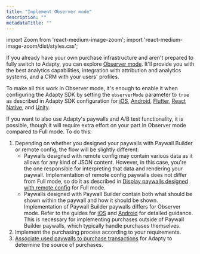 ```yaml
---
title: "Implement Observer mode"
description: ""
metadataTitle: ""
---
```


import Zoom from 'react-medium-image-zoom';
import 'react-medium-image-zoom/dist/styles.css';

If you already have your own purchase infrastructure and aren't prepared to fully switch to Adapty, you can explore [Observer mode](observer-vs-full-mode). It'll provide you with the best analytics capabilities, integration with attribution and analytics systems, and a CRM with your users' profiles.

To make all this work in Observer mode, it's enough to enable it when configuring the Adapty SDK by setting the `observerMode` parameter to `true` as described in Adapty SDK configuration for [iOS](sdk-installation-ios#configure-adapty-sdk), [Android](sdk-installation-android#configure-adapty-sdk), [Flutter](/2.0/sdk-installation-flutter#configure-adapty-sdks-for-ios), [React Native](/2.0/sdk-installation-reactnative#configure-adapty-sdks), and [Unity](/2.0/sdk-installation-unity#configure-adapty-sdks).

If you want to also use Adapty's paywalls and A/B test functionality, it is possible, though it will require extra effort on your part in Observer mode compared to Full mode. To do this:

1. Depending on whether you designed your paywalls with Paywall Builder or remote config, the flow will be slightly different:
   - Paywalls designed with remote config may contain various data as it allows for any kind of JSON content. However, in this case, you're the one responsible for interpreting that data and rendering your paywall. Implementation of remote config paywalls does not differ from Full mode, so do it as described in [Display paywalls designed with remote config](display-remote-config-paywalls) for Full mode.
   - Paywalls designed with Paywall Builder contain both what should be shown within the paywall and how it should be shown. Implementation of Paywall Builder paywalls differs for Observer mode. Refer to the guides for [iOS](ios-present-paywall-builder-paywalls-in-observer-mode) and [Android](android-present-paywall-builder-paywalls-in-observer-mode) for detailed guidance. This is necessary for implementing purchases outside of Paywall Builder paywalls, which typically handle purchases themselves.
2. Implement the purchasing process according to your requirements. 
3. [Associate used paywalls to purchase transactions](associate-paywalls-to-transactions) for Adapty to determine the source of purchases.
